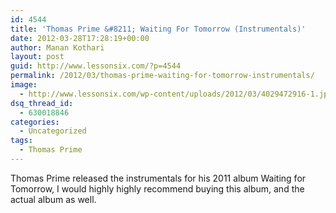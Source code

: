 ```yaml
---
id: 4544
title: 'Thomas Prime &#8211; Waiting For Tomorrow (Instrumentals)'
date: 2012-03-28T17:28:19+00:00
author: Manan Kothari
layout: post
guid: http://www.lessonsix.com/?p=4544
permalink: /2012/03/thomas-prime-waiting-for-tomorrow-instrumentals/
image:
  - http://www.lessonsix.com/wp-content/uploads/2012/03/4029472916-1.jpg
dsq_thread_id:
  - 630018846
categories:
  - Uncategorized
tags:
  - Thomas Prime
---
```

Thomas Prime released the instrumentals for his 2011 album Waiting for Tomorrow, I would highly highly recommend buying this album, and the actual album as well.